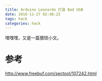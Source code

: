 ```yaml
---
title: Arduino Leonardo 打造 Bad USB
date: 2016-11-27 02:48:23
tags: hack 
categories: hack
---
```


嘿嘿嘿，又是一篇猥琐小文。

<!--more -->

# 参考
http://www.freebuf.com/sectool/107242.html
